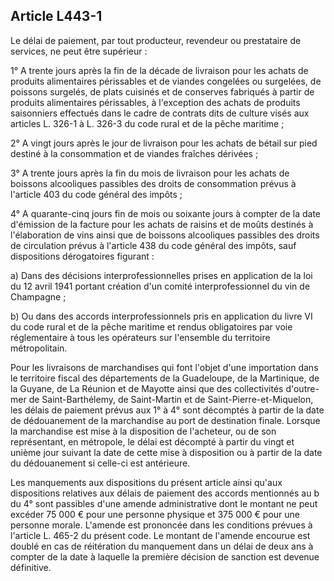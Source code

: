 Article L443-1
----
Le délai de paiement, par tout producteur, revendeur ou prestataire de services,
ne peut être supérieur :

1° A trente jours après la fin de la décade de livraison pour les achats de
produits alimentaires périssables et de viandes congelées ou surgelées, de
poissons surgelés, de plats cuisinés et de conserves fabriqués à partir de
produits alimentaires périssables, à l'exception des achats de produits
saisonniers effectués dans le cadre de contrats dits de culture visés aux
articles L. 326-1 à L. 326-3 du code rural et de la pêche maritime ;

2° A vingt jours après le jour de livraison pour les achats de bétail sur pied
destiné à la consommation et de viandes fraîches dérivées ;

3° A trente jours après la fin du mois de livraison pour les achats de boissons
alcooliques passibles des droits de consommation prévus à l'article 403 du code
général des impôts ;

4° A quarante-cinq jours fin de mois ou soixante jours à compter de la date
d'émission de la facture pour les achats de raisins et de moûts destinés à
l'élaboration de vins ainsi que de boissons alcooliques passibles des droits de
circulation prévus à l'article 438 du code général des impôts, sauf dispositions
dérogatoires figurant :

a) Dans des décisions interprofessionnelles prises en application de la loi du
12 avril 1941 portant création d'un comité interprofessionnel du vin de
Champagne ;

b) Ou dans des accords interprofessionnels pris en application du livre VI du
code rural et de la pêche maritime et rendus obligatoires par voie réglementaire
à tous les opérateurs sur l'ensemble du territoire métropolitain.

Pour les livraisons de marchandises qui font l'objet d'une importation dans le
territoire fiscal des départements de la Guadeloupe, de la Martinique, de la
Guyane, de La Réunion et de Mayotte ainsi que des collectivités d'outre-mer de
Saint-Barthélemy, de Saint-Martin et de Saint-Pierre-et-Miquelon, les délais de
paiement prévus aux 1° à 4° sont décomptés à partir de la date de dédouanement
de la marchandise au port de destination finale. Lorsque la marchandise est mise
à la disposition de l'acheteur, ou de son représentant, en métropole, le délai
est décompté à partir du vingt et unième jour suivant la date de cette mise à
disposition ou à partir de la date du dédouanement si celle-ci est antérieure.

Les manquements aux dispositions du présent article ainsi qu'aux dispositions
relatives aux délais de paiement des accords mentionnés au b du 4° sont
passibles d'une amende administrative dont le montant ne peut excéder 75 000 €
pour une personne physique et 375 000 € pour une personne morale. L'amende est
prononcée dans les conditions prévues à l'article L. 465-2 du présent code. Le
montant de l'amende encourue est doublé en cas de réitération du manquement dans
un délai de deux ans à compter de la date à laquelle la première décision de
sanction est devenue définitive.
